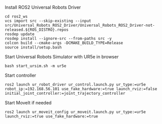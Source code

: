 Install ROS2 Universal Robots Driver
```
cd ros2_ws
vcs import src --skip-existing --input src/Universal_Robots_ROS2_Driver/Universal_Robots_ROS2_Driver-not-released.${ROS_DISTRO}.repos
rosdep update
rosdep install --ignore-src --from-paths src -y
colcon build --cmake-args -DCMAKE_BUILD_TYPE=Release
source install/setup.bash
```
Start Universal Robots Simulator with UR5e in browser
```
bash start_ursim.sh -m ur5e
```
Start controller
```
ros2 launch ur_robot_driver ur_control.launch.py ur_type:=ur5e robot_ip:=192.168.56.101 use_fake_hardware:=true launch_rviz:=false initial_joint_controller:=joint_trajectory_controller
```
Start MoveIt if needed
```
ros2 launch ur_moveit_config ur_moveit.launch.py ur_type:=ur5e launch_rviz:=true use_fake_hardware:=true
```
